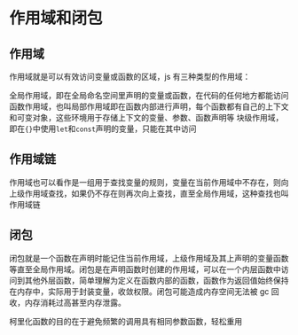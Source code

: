 # 作用域和闭包

## 作用域

作用域就是可以有效访问变量或函数的区域，js 有三种类型的作用域：

全局作用域，即在全局命名空间里声明的变量或函数，在代码的任何地方都能访问
函数作用域，也叫局部作用域即在函数内部进行声明，每个函数都有自己的上下文和可变对象，这些环境用于存储上下文的变量、参数、函数声明等
块级作用域，即在`{}`中使用`let`和`const`声明的变量，只能在其中访问

## 作用域链

作用域也可以看作是一组用于查找变量的规则，变量在当前作用域中不存在，则向上级作用域查找，如果仍不存在则再次向上查找，直至全局作用域，这种查找也叫作用域链

## 闭包

闭包就是一个函数在声明时能记住当前作用域，上级作用域及其上声明的变量函数等直至全局作用域。闭包是在声明函数时创建的作用域，可以在一个内层函数中访问到其他外层函数，简单理解为定义在函数内部的函数，函数作为返回值始终保持在内存中，实际用于封装变量，收敛权限。闭包可能造成内存空间无法被 gc 回收，内存消耗过高甚至内存泄露。

柯里化函数的目的在于避免频繁的调用具有相同参数函数，轻松重用
